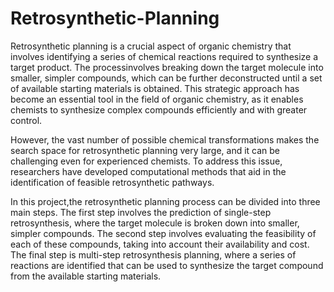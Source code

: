 # Retrosynthetic-Planning
Retrosynthetic planning is a crucial aspect of organic chemistry that involves identifying a series of chemical reactions required to synthesize a target product. The processinvolves breaking down the target molecule into smaller, simpler compounds, which can be further deconstructed until a set of available starting materials is obtained. This strategic approach has become an essential tool in the field of organic chemistry, as it enables chemists to synthesize complex compounds efficiently and with greater control.

However, the vast number of possible chemical transformations makes the search space for retrosynthetic planning very large, and it can be challenging even for experienced chemists. To address this issue, researchers have developed computational methods that aid in the identification of feasible retrosynthetic pathways.

In this project,the retrosynthetic planning process can be divided into three main steps. The first step involves the prediction of single-step retrosynthesis, where the target molecule is broken down into smaller, simpler compounds. The second step involves evaluating the feasibility of each of these compounds, taking into account their availability and cost. The final step is multi-step retrosynthesis planning, where a series of reactions are identified that can be used to synthesize the target compound from the available starting materials.
